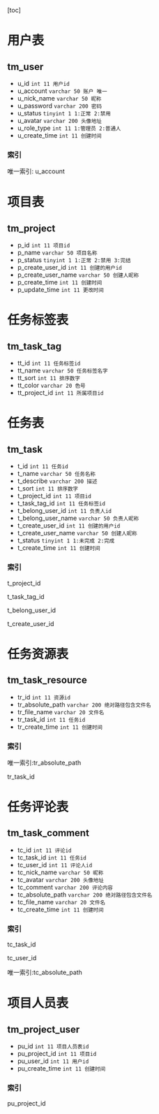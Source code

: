 [toc]

# 用户表

## tm_user

- u_id `int 11 用户id`
- u_account `varchar 50 账户 唯一`
- u_nick_name `varchar 50 昵称`
- u_password `varchar 200 密码`
- u_status `tinyint 1 1:正常 2:禁用`
- u_avatar `varchar 200 头像地址`
- u_role_type `int 11 1:管理员 2:普通人`
- u_create_time `int 11 创建时间`

### 索引

唯一索引: u_account

# 项目表

## tm_project

- p_id `int 11 项目id`
- p_name `varchar 50 项目名称`
- p_status `tinyint 1 1:正常 2:禁用 3:完结`
- p_create_user_id `int 11 创建的用户id`
- p_create_user_name `varchar 50 创建人昵称`
- p_create_time `int 11 创建时间`
- p_update_time `int 11 更改时间`

# 任务标签表

## tm_task_tag

- tt_id `int 11 任务标签id`
- tt_name `varchar 50 任务标签名字`
- tt_sort `int 11 排序数字`
- tt_color `varchar 20 色号`
- tt_project_id `int 11 所属项目id`

# 任务表

## tm_task

- t_id `int 11 任务id`
- t_name `varchar 50 任务名称`
- t_describe `varchar 200 描述`
- t_sort `int 11 排序数字`
- t_project_id `int 11 项目id`
- t_task_tag_id `int 11 任务标签id`
- t_belong_user_id `int 11 负责人id`
- t_belong_user_name `varchar 50 负责人昵称`
- t_create_user_id `int 11 创建的用户id`
- t_create_user_name `varchar 50 创建人昵称`
- t_status `tinyint 1 1:未完成 2:完成`
- t_create_time `int 11 创建时间`

### 索引

t_project_id

t_task_tag_id

t_belong_user_id

t_create_user_id

# 任务资源表

## tm_task_resource

- tr_id `int 11 资源id`
- tr_absolute_path `varchar 200 绝对路径包含文件名`
- tr_file_name `varchar 20 文件名`
- tr_task_id `int 11 任务id`
- tr_create_time `int 11 创建时间`

### 索引

唯一索引:tr_absolute_path

tr_task_id

# 任务评论表

## tm_task_comment

- tc_id `int 11 评论id`
- tc_task_id `int 11 任务id`
- tc_user_id `int 11 评论人id`
- tc_nick_name `varchar 50 昵称`
- tc_avatar `varchar 200 头像地址`
- tc_comment `varchar 200 评论内容`
- tc_absolute_path `varchar 200 绝对路径包含文件名`
- tc_file_name `varchar 20 文件名`
- tc_create_time `int 11 创建时间`

### 索引

tc_task_id

tc_user_id

唯一索引:tc_absolute_path

# 项目人员表

## tm_project_user

- pu_id `int 11 项目人员表id`
- pu_project_id `int 11 项目id`
- pu_user_id `int 11 用户id`
- pu_create_time `int 11 创建时间`

### 索引

pu_project_id
